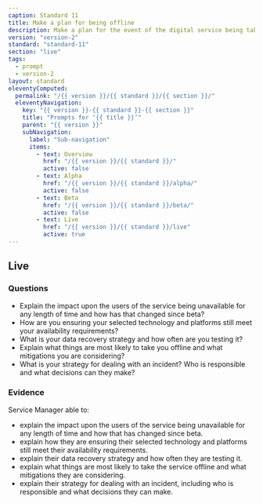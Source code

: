 ```yaml
---
caption: Standard 11
title: Make a plan for being offline
description: Make a plan for the event of the digital service being taken temporarily offline.
version: "version-2"
standard: "standard-11"
section: "live"
tags:
  - prompt
  - version-2
layout: standard
eleventyComputed:
  permalink: "/{{ version }}/{{ standard }}/{{ section }}/"
  eleventyNavigation:
    key: "{{ version }}-{{ standard }}-{{ section }}"
    title: "Prompts for ‘{{ title }}’"
    parent: "{{ version }}"
    subNavigation:
      label: "Sub-navigation"
      items:
        - text: Overview
          href: "/{{ version }}/{{ standard }}/"
          active: false
        - text: Alpha
          href: "/{{ version }}/{{ standard }}/alpha/"
          active: false
        - text: Beta
          href: "/{{ version }}/{{ standard }}/beta/"
          active: false
        - text: Live
          href: "/{{ version }}/{{ standard }}/live"
          active: true
---
```


## Live

### Questions

- Explain the impact upon the users of the service being unavailable for any length of time and how has that changed since beta?
- How are you ensuring your selected technology and platforms still meet your availability requirements?
- What is your data recovery strategy and how often are you testing it?
- Explain what things are most likely to take you offline and what mitigations you are considering?
- What is your strategy for dealing with an incident? Who is responsible and what decisions can they make?

### Evidence

Service Manager able to:

- explain the impact upon the users of the service being unavailable for any length of time and how that has changed since beta.
- explain how they are ensuring their selected technology and platforms still meet their availability requirements.
- explain their data recovery strategy and how often they are testing it.
- explain what things are most likely to take the service offline and what mitigations they are considering.
- explain their strategy for dealing with an incident, including who is responsible and what decisions they can make.
